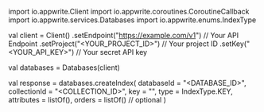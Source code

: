 import io.appwrite.Client
import io.appwrite.coroutines.CoroutineCallback
import io.appwrite.services.Databases
import io.appwrite.enums.IndexType

val client = Client()
    .setEndpoint("https://example.com/v1") // Your API Endpoint
    .setProject("<YOUR_PROJECT_ID>") // Your project ID
    .setKey("<YOUR_API_KEY>") // Your secret API key

val databases = Databases(client)

val response = databases.createIndex(
    databaseId = "<DATABASE_ID>",
    collectionId = "<COLLECTION_ID>",
    key = "",
    type =  IndexType.KEY,
    attributes = listOf(),
    orders = listOf() // optional
)
